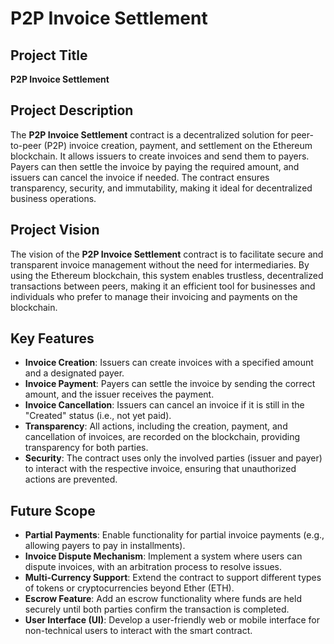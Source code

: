 # P2P Invoice Settlement

## Project Title
**P2P Invoice Settlement**

## Project Description
The **P2P Invoice Settlement** contract is a decentralized solution for peer-to-peer (P2P) invoice creation, payment, and settlement on the Ethereum blockchain. It allows issuers to create invoices and send them to payers. Payers can then settle the invoice by paying the required amount, and issuers can cancel the invoice if needed. The contract ensures transparency, security, and immutability, making it ideal for decentralized business operations.

## Project Vision
The vision of the **P2P Invoice Settlement** contract is to facilitate secure and transparent invoice management without the need for intermediaries. By using the Ethereum blockchain, this system enables trustless, decentralized transactions between peers, making it an efficient tool for businesses and individuals who prefer to manage their invoicing and payments on the blockchain.

## Key Features
- **Invoice Creation**: Issuers can create invoices with a specified amount and a designated payer.
- **Invoice Payment**: Payers can settle the invoice by sending the correct amount, and the issuer receives the payment.
- **Invoice Cancellation**: Issuers can cancel an invoice if it is still in the "Created" status (i.e., not yet paid).
- **Transparency**: All actions, including the creation, payment, and cancellation of invoices, are recorded on the blockchain, providing transparency for both parties.
- **Security**: The contract uses only the involved parties (issuer and payer) to interact with the respective invoice, ensuring that unauthorized actions are prevented.

## Future Scope
- **Partial Payments**: Enable functionality for partial invoice payments (e.g., allowing payers to pay in installments).
- **Invoice Dispute Mechanism**: Implement a system where users can dispute invoices, with an arbitration process to resolve issues.
- **Multi-Currency Support**: Extend the contract to support different types of tokens or cryptocurrencies beyond Ether (ETH).
- **Escrow Feature**: Add an escrow functionality where funds are held securely until both parties confirm the transaction is completed.
- **User Interface (UI)**: Develop a user-friendly web or mobile interface for non-technical users to interact with the smart contract.


